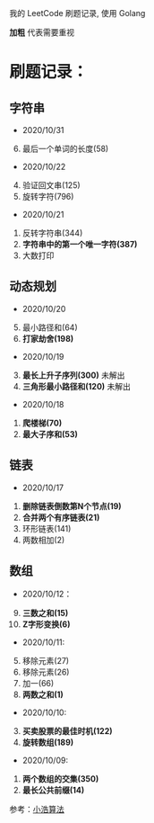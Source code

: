 我的 LeetCode 刷题记录, 使用 Golang

**加粗** 代表需要重视

# 刷题记录：
## 字符串
- 2020/10/31
6. 最后一个单词的长度(58)

- 2020/10/22
4. 验证回文串(125)
5. 旋转字符(796)

- 2020/10/21
1. 反转字符串(344)
2. **字符串中的第一个唯一字符(387)**
3. 大数打印

## 动态规划
- 2020/10/20
5. 最小路径和(64)
6. **打家劫舍(198)**

- 2020/10/19
3. **最长上升子序列(300)** 未解出
4. **三角形最小路径和(120)** 未解出

- 2020/10/18
1. **爬楼梯(70)**
2. **最大子序和(53)**

## 链表
- 2020/10/17
1. **删除链表倒数第N个节点(19)**
2. **合并两个有序链表(21)**
3. 环形链表(141)
4. 两数相加(2)

## 数组
- 2020/10/12：
9. **三数之和(15)**
10. **Z字形变换(6)**

- 2020/10/11:
5. 移除元素(27)
6. 移除元素(26)
7. 加一(66)
8. **两数之和(1)**

- 2020/10/10:
3. **买卖股票的最佳时机(122)**
4. **旋转数组(189)**

- 2020/10/09: 
1. **两个数组的交集(350)**
2. **最长公共前缀(14)**

参考：[小浩算法](https://www.geekxh.com/)
